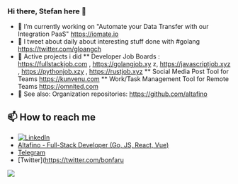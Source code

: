 ### Hi there, Stefan here 👋

- 🔭 I’m currently working on "Automate your Data Transfer with our Integration PaaS" https://iomate.io
- 🔭 I tweet about daily about interesting stuff done with #golang https://twitter.com/gloangch
- 🔭 Active projects i did
** Developer Job Boards : https://fullstackjob.com , https://golangjob.xy z, https://javascriptjob.xyz , https://pythonjob.xzy , https://rustjob.xyz
** Social Media Post Tool for Teams https://kunvenu.com
** Work/Task Management Tool for Remote Teams https://omnited.com
- 🔭 See also: Organization repositories: https://github.com/altafino

## 📫 How to reach me
* [![LinkedIn](https://img.shields.io/badge/Stefan%20Wuthrich-blue?style=flat&logo=Linkedin&logoColor=white&link=https://www.linkedin.com/in/stefanwuthrich/)](https://www.linkedin.com/in/stefanwuthrich/) 
* [Altafino - Full-Stack Developer (Go, JS, React, Vue)](https://altafino.com)
* [Telegram](https://t.me/altafino)
* [Twitter](https://twitter.com/bonfaru

![](https://github-readme-stats.vercel.app/api?username=stefanwuthrich&count_private=true&show_icons=true&theme=tokyonight&line_height=27)


<!--
**stefanwuthrich/stefanwuthrich** is a ✨ _special_ ✨ repository because its `README.md` (this file) appears on your GitHub profile.

Here are some ideas to get you started:

- 🔭 I’m currently working on ...
- 🌱 I’m currently learning ...
- 👯 I’m looking to collaborate on ...
- 🤔 I’m looking for help with ...
- 💬 Ask me about ...
- 📫 How to reach me: ...
- 😄 Pronouns: ...
- ⚡ Fun fact: ...
-->
